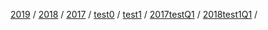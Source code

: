 [2019](/diaries/2019.html) /
[2018](/diaries/2018.html) /
[2017](/diaries/2017.html) /
[test0](/diaries/2019test0.html) /
[test1](/diaries/2019test1.html) /
[2017testQ1](/diaries/2017testQ1.html) /
[2018test1Q1](/diaries/2018testQ1.html) /
